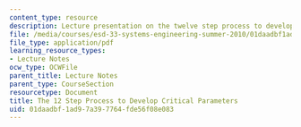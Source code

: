 ```yaml
---
content_type: resource
description: Lecture presentation on the twelve step process to develop critical parameters.
file: /media/courses/esd-33-systems-engineering-summer-2010/01daadbf1ad97a397764fde56f08e083_MITESD_33SUM10_lec07c.pdf
file_type: application/pdf
learning_resource_types:
- Lecture Notes
ocw_type: OCWFile
parent_title: Lecture Notes
parent_type: CourseSection
resourcetype: Document
title: The 12 Step Process to Develop Critical Parameters
uid: 01daadbf-1ad9-7a39-7764-fde56f08e083
---
```

